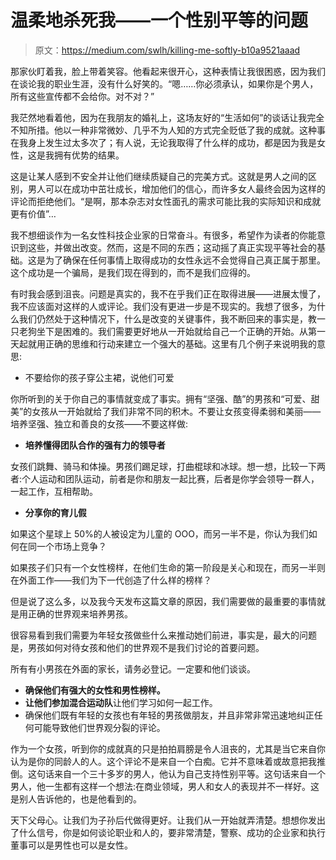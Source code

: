 # 温柔地杀死我——一个性别平等的问题

> 原文：<https://medium.com/swlh/killing-me-softly-b10a9521aaad>

那家伙盯着我，脸上带着笑容。他看起来很开心，这种表情让我很困惑，因为我们在谈论我的职业生涯，没有什么好笑的。“嗯……你必须承认，如果你是个男人，所有这些宣传都不会给你。对不对？”

我茫然地看着他，因为在我朋友的婚礼上，这场友好的“生活如何”的谈话让我完全不知所措。他以一种非常微妙、几乎不为人知的方式完全贬低了我的成就。这种事在我身上发生过太多次了；有人说，无论我取得了什么样的成功，都是因为我是女性，这是我拥有优势的结果。

这是让某人感到不安全并让他们继续质疑自己的完美方式。这就是男人之间的区别，男人可以在成功中茁壮成长，增加他们的信心，而许多女人最终会因为这样的评论而拒绝他们。“是啊，那本杂志对女性面孔的需求可能比我的实际知识和成就更有价值”…

我不想细谈作为一名女性科技企业家的日常奋斗。有很多，希望作为读者的你能意识到这些，并做出改变。然而，这是不同的东西；这动摇了真正实现平等社会的基础。这是为了确保在任何事情上取得成功的女性永远不会觉得自己真正属于那里。这个成功是一个骗局，是我们现在得到的，而不是我们应得的。

有时我会感到沮丧。问题是真实的，我不在乎我们正在取得进展——进展太慢了，我不应该面对这样的人或评论。我们没有更进一步是不现实的。我想了很多，为什么我们仍然处于这种情况下，什么是改变的关键事件，我不断回来的事实是，教一只老狗坐下是困难的。我们需要更好地从一开始就给自己一个正确的开始。从第一天起就用正确的思维和行动来建立一个强大的基础。这里有几个例子来说明我的意思:

*   不要给你的孩子穿公主裙，说他们可爱

你所听到的关于你自己的事情就变成了事实。拥有“坚强、酷”的男孩和“可爱、甜美”的女孩从一开始就给了我们非常不同的积木。不要让女孩变得柔弱和美丽——培养坚强、独立和善良的女孩——不要这样做:

*   **培养懂得团队合作的强有力的领导者**

女孩们跳舞、骑马和体操。男孩们踢足球，打曲棍球和冰球。想一想，比较一下两者:个人运动和团队运动，前者是你和朋友一起比赛，后者是你学会领导一群人，一起工作，互相帮助。

*   **分享你的育儿假**

如果这个星球上 50%的人被设定为儿童的 OOO，而另一半不是，你认为我们如何在同一个市场上竞争？

如果孩子们只有一个女性榜样，在他们生命的第一阶段是关心和现在，而另一半则在外面工作——我们为下一代创造了什么样的榜样？

但是说了这么多，以及我今天发布这篇文章的原因，我们需要做的最重要的事情就是用正确的世界观来培养男孩。

很容易看到我们需要为年轻女孩做些什么来推动她们前进，事实是，最大的问题是，男孩如何对待女孩和他们的世界观不是我们讨论的首要问题。

所有有小男孩在外面的家长，请务必登记。一定要和他们谈谈。

*   **确保他们有强大的女性和男性榜样。**
*   **让他们参加混合运动队**让他们学习如何一起工作。
*   确保他们既有年轻的女孩也有年轻的男孩做朋友，并且非常非常迅速地纠正任何可能导致他们世界观分裂的评论。

作为一个女孩，听到你的成就真的只是拍拍肩膀是令人沮丧的，尤其是当它来自你认为是你的同龄人的人。这个评论不是来自一个白痴。它并不意味着或故意把我推倒。这句话来自一个三十多岁的男人，他认为自己支持性别平等。这句话来自一个男人，他一生都有这样一个想法:在商业领域，男人和女人的表现并不一样好。这是别人告诉他的，也是他看到的。

天下父母心。让我们为子孙后代做得更好。让我们从一开始就弄清楚。想想你发出了什么信号，你是如何谈论职业和人的，要非常清楚，警察、成功的企业家和执行董事可以是男性也可以是女性。